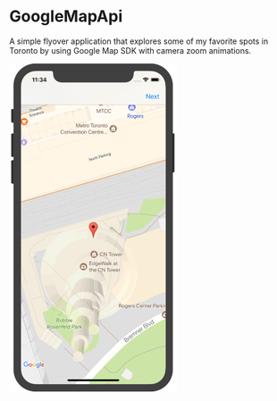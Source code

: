 # GoogleMapApi
A simple flyover application that explores some of my favorite spots in Toronto by using Google Map SDK with camera zoom animations.

<img src="https://github.com/Lei1025/GoogleMapApi/blob/master/GoogleMapScreenshot.png" width="300">
